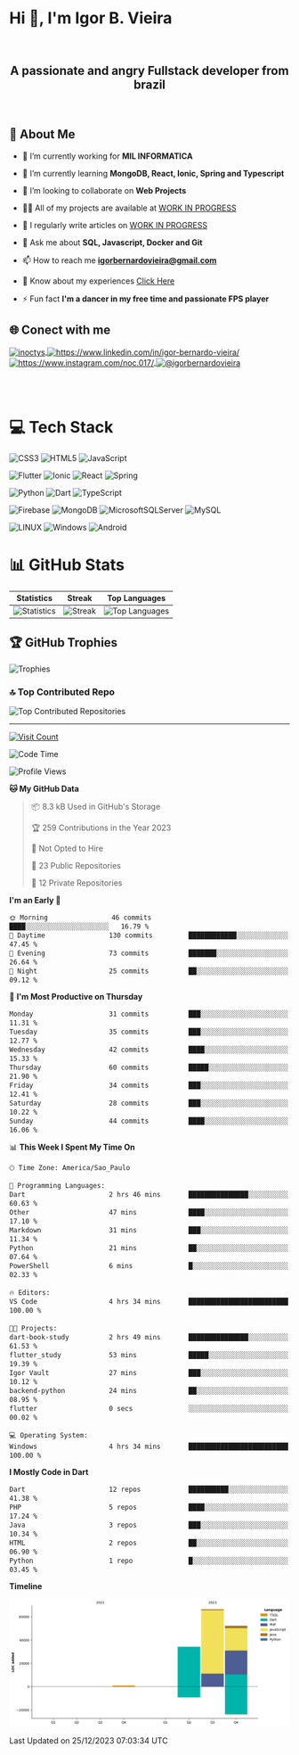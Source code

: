 # Hi 👋, I'm Igor B. Vieira

<br>

<center><h2>A passionate and angry Fullstack developer from brazil</h2></center>

<br>

## 💫 About Me

- 🔭 I’m currently working for **MIL INFORMATICA**

- 🌱 I’m currently learning **MongoDB, React, Ionic, Spring and Typescript**

- 👯 I’m looking to collaborate on **Web Projects**

- 👨‍💻 All of my projects are available at [WORK IN PROGRESS]()

- 📝 I regularly write articles on [WORK IN PROGRESS]()

- 💬 Ask me about **SQL, Javascript, Docker and Git**

- 📫 How to reach me **<igorbernardovieira@gmail.com>**

- 📄 Know about my experiences [Click Here](https://www.linkedin.com/in/igor-bernardo-vieira/)

- ⚡ Fun fact **I'm a dancer in my free time and passionate FPS player**

## 🌐 Conect with me

<a href="https://twitter.com/inoctys" target="blank">
  <img align="center" src="https://raw.githubusercontent.com/rahuldkjain/github-profile-readme-generator/master/src/images/icons/Social/twitter.svg" alt="inoctys" height="30" width="40" />
</a>
<a href="https://linkedin.com/in/https://www.linkedin.com/in/igor-bernardo-vieira/" target="blank">
  <img align="center" src="https://raw.githubusercontent.com/rahuldkjain/github-profile-readme-generator/master/src/images/icons/Social/linked-in-alt.svg" alt="https://www.linkedin.com/in/igor-bernardo-vieira/" height="30" width="40" />
</a>
<a href="https://instagram.com/https://www.instagram.com/noc.017/" target="blank">
  <img align="center" src="https://raw.githubusercontent.com/rahuldkjain/github-profile-readme-generator/master/src/images/icons/Social/instagram.svg" alt="https://www.instagram.com/noc.017/" height="30" width="40" />
</a>
<a href="https://medium.com/@igorbernardovieira" target="blank">
  <img align="center" src="https://raw.githubusercontent.com/rahuldkjain/github-profile-readme-generator/master/src/images/icons/Social/medium.svg" alt="@igorbernardovieira" height="30" width="40" />
</a>

<br><br>

# 💻 Tech Stack

![CSS3](https://img.shields.io/badge/css3-%231572B6.svg?style=for-the-badge&logo=css3&logoColor=white) ![HTML5](https://img.shields.io/badge/html5-%23E34F26.svg?style=for-the-badge&logo=html5&logoColor=white) ![JavaScript](https://img.shields.io/badge/javascript-%23323330.svg?style=for-the-badge&logo=javascript&logoColor=%23F7DF1E)

![Flutter](https://img.shields.io/badge/Flutter-%2302569B.svg?style=for-the-badge&logo=Flutter&logoColor=white) ![Ionic](https://img.shields.io/badge/Ionic-%233880FF.svg?style=for-the-badge&logo=Ionic&logoColor=white) ![React](https://img.shields.io/badge/react-%2320232a.svg?style=for-the-badge&logo=react&logoColor=%2361DAFB) ![Spring](https://img.shields.io/badge/spring-%236DB33F.svg?style=for-the-badge&logo=spring&logoColor=white)

![Python](https://img.shields.io/badge/python-3670A0?style=for-the-badge&logo=python&logoColor=ffdd54) ![Dart](https://img.shields.io/badge/dart-%230175C2.svg?style=for-the-badge&logo=dart&logoColor=white) ![TypeScript](https://img.shields.io/badge/typescript-%23007ACC.svg?style=for-the-badge&logo=typescript&logoColor=white)

![Firebase](https://img.shields.io/badge/firebase-%23039BE5.svg?style=for-the-badge&logo=firebase) ![MongoDB](https://img.shields.io/badge/MongoDB-%234ea94b.svg?style=for-the-badge&logo=mongodb&logoColor=white) ![MicrosoftSQLServer](https://img.shields.io/badge/Microsoft%20SQL%20Sever-CC2927?style=for-the-badge&logo=microsoft%20sql%20server&logoColor=white) ![MySQL](https://img.shields.io/badge/mysql-%2300f.svg?style=for-the-badge&logo=mysql&logoColor=white)

![LINUX](https://img.shields.io/badge/Linux-FCC624?style=for-the-badge&logo=linux&logoColor=black) ![Windows](https://img.shields.io/badge/Windows-0078D6.svg?style=for-the-badge&logo=Windows&logoColor=white)
![Android](https://img.shields.io/badge/Android-3DDC84?style=for-the-badge&logo=android&logoColor=white)

<!-- Badges from https://github.com/Ileriayo/markdown-badges -->

# 📊 GitHub Stats

| Statistics | Streak | Top Languages |
|--------------|--------|----------------------|
| ![Statistics](https://github-readme-stats.vercel.app/api?username=IgorBVieira&theme=highcontrast&hide_border=false&include_all_commits=true&count_private=true) | ![Streak](https://github-readme-streak-stats.herokuapp.com/?user=IgorBVieira&theme=highcontrast&hide_border=false) | ![Top Languages](https://github-readme-stats.vercel.app/api/top-langs/?username=IgorBVieira&theme=highcontrast&hide_border=false&include_all_commits=true&count_private=true&layout=compact) |

## 🏆 GitHub Trophies

![Trophies](https://github-profile-trophy.vercel.app/?username=IgorBVieira&theme=darkhub&no-frame=false&no-bg=false&margin-w=4)

### 🔝 Top Contributed Repo

![Top Contributed Repositories](https://github-contributor-stats.vercel.app/api?username=IgorBVieira&limit=5&theme=dark&combine_all_yearly_contributions=true)

---

[![Visit Count](https://visitcount.itsvg.in/api?id=IgorBVieira&icon=0&color=12)](https://visitcount.itsvg.in)

<!--START_SECTION:waka-->
![Code Time](http://img.shields.io/badge/Code%20Time-100%20hrs%2031%20mins-blue)

![Profile Views](http://img.shields.io/badge/Profile%20Views-0-blue)

**🐱 My GitHub Data** 

> 📦 8.3 kB Used in GitHub's Storage 
 > 
> 🏆 259 Contributions in the Year 2023
 > 
> 🚫 Not Opted to Hire
 > 
> 📜 23 Public Repositories 
 > 
> 🔑 12 Private Repositories 
 > 
**I'm an Early 🐤** 

```text
🌞 Morning                46 commits          ████░░░░░░░░░░░░░░░░░░░░░   16.79 % 
🌆 Daytime                130 commits         ████████████░░░░░░░░░░░░░   47.45 % 
🌃 Evening                73 commits          ███████░░░░░░░░░░░░░░░░░░   26.64 % 
🌙 Night                  25 commits          ██░░░░░░░░░░░░░░░░░░░░░░░   09.12 % 
```
📅 **I'm Most Productive on Thursday** 

```text
Monday                   31 commits          ███░░░░░░░░░░░░░░░░░░░░░░   11.31 % 
Tuesday                  35 commits          ███░░░░░░░░░░░░░░░░░░░░░░   12.77 % 
Wednesday                42 commits          ████░░░░░░░░░░░░░░░░░░░░░   15.33 % 
Thursday                 60 commits          █████░░░░░░░░░░░░░░░░░░░░   21.90 % 
Friday                   34 commits          ███░░░░░░░░░░░░░░░░░░░░░░   12.41 % 
Saturday                 28 commits          ███░░░░░░░░░░░░░░░░░░░░░░   10.22 % 
Sunday                   44 commits          ████░░░░░░░░░░░░░░░░░░░░░   16.06 % 
```


📊 **This Week I Spent My Time On** 

```text
🕑︎ Time Zone: America/Sao_Paulo

💬 Programming Languages: 
Dart                     2 hrs 46 mins       ███████████████░░░░░░░░░░   60.63 % 
Other                    47 mins             ████░░░░░░░░░░░░░░░░░░░░░   17.10 % 
Markdown                 31 mins             ███░░░░░░░░░░░░░░░░░░░░░░   11.34 % 
Python                   21 mins             ██░░░░░░░░░░░░░░░░░░░░░░░   07.64 % 
PowerShell               6 mins              █░░░░░░░░░░░░░░░░░░░░░░░░   02.33 % 

🔥 Editors: 
VS Code                  4 hrs 34 mins       █████████████████████████   100.00 % 

🐱‍💻 Projects: 
dart-book-study          2 hrs 49 mins       ███████████████░░░░░░░░░░   61.53 % 
flutter_study            53 mins             █████░░░░░░░░░░░░░░░░░░░░   19.39 % 
Igor Vault               27 mins             ███░░░░░░░░░░░░░░░░░░░░░░   10.12 % 
backend-python           24 mins             ██░░░░░░░░░░░░░░░░░░░░░░░   08.95 % 
flutter                  0 secs              ░░░░░░░░░░░░░░░░░░░░░░░░░   00.02 % 

💻 Operating System: 
Windows                  4 hrs 34 mins       █████████████████████████   100.00 % 
```

**I Mostly Code in Dart** 

```text
Dart                     12 repos            ██████████░░░░░░░░░░░░░░░   41.38 % 
PHP                      5 repos             ████░░░░░░░░░░░░░░░░░░░░░   17.24 % 
Java                     3 repos             ███░░░░░░░░░░░░░░░░░░░░░░   10.34 % 
HTML                     2 repos             ██░░░░░░░░░░░░░░░░░░░░░░░   06.90 % 
Python                   1 repo              █░░░░░░░░░░░░░░░░░░░░░░░░   03.45 % 
```



**Timeline**

![Lines of Code chart](https://raw.githubusercontent.com/IgorBVieira/IgorBVieira/main/assets/bar_graph.png)


 Last Updated on 25/12/2023 07:03:34 UTC
<!--END_SECTION:waka-->


<!-- Dev Statistics by: https://github.com/anmol098/waka-readme-stats -->

<!-- Proudly created with GPRM ( https://gprm.itsvg.in ) and https:rahuldkjaingithubiogh-profile-readme-generator/
 -->
